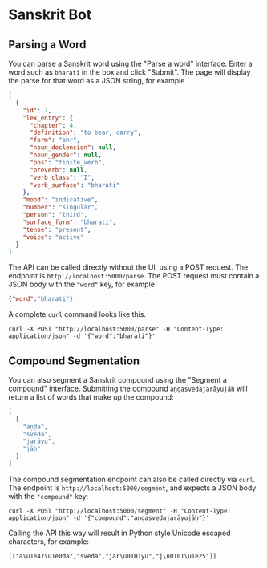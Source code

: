 # Sanskrit Bot

## Parsing a Word
You can parse a Sanskrit word using the "Parse a word" interface. 
Enter a word such as `bharati` in the box and click "Submit".
The page will display the parse for that word as a JSON string, for example
```json
[
  {
    "id": 7,
    "lex_entry": {
      "chapter": 4,
      "definition": "to bear, carry",
      "form": "bhṛ",
      "noun_declension": null,
      "noun_gender": null,
      "pos": "finite_verb",
      "preverb": null,
      "verb_class": "I",
      "verb_surface": "bharati"
    },
    "mood": "indicative",
    "number": "singular",
    "person": "third",
    "surface_form": "bharati",
    "tense": "present",
    "voice": "active"
  }
]
```

The API can be called directly without the UI, using a POST request.
The endpoint is `http://localhost:5000/parse`.
The POST request must contain a JSON body with the `"word"` key, for example
```json
{"word":"bharati"}
```
A complete `curl` command looks like this.
```shell
curl -X POST "http://localhost:5000/parse" -H "Content-Type: application/json" -d '{"word":"bharati"}'
```

## Compound Segmentation
You can also segment a Sanskrit compound using the "Segment a compound" interface.
Submitting the compound `aṇḍasvedajarāyujāḥ` will return a list of words that make up the compound:
```json
[
  [
    "aṇḍa",
    "sveda",
    "jarāyu",
    "jāḥ"
  ]
]
```

The compound segmentation endpoint can also be called directly via `curl`. 
The endpoint is `http://localhost:5000/segment`, and expects a JSON body with the `"compound"` key:
```shell
curl -X POST "http://localhost:5000/segment" -H "Content-Type: application/json" -d '{"compound":"aṇḍasvedajarāyujāḥ"}'
```
Calling the API this way will result in Python style Unicode escaped characters, for example:
```shell
[["a\u1e47\u1e0da","sveda","jar\u0101yu","j\u0101\u1e25"]]
```
